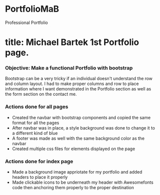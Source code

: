 # PortfolioMaB
Professional Portfolio

<h1> title: Michael Bartek 1st Portfolio page.</h1>

<h3> Objective: Make a functional Portfolio with bootstrap</h3>

<p> Bootstrap can be a very tricky if an individual doesn't understand the row and column layout. I had to make proper columns and row to place information where I want demonstrated in the Portfolio section as well as the form section on the contact me.
<p>

<h3> Actions done for all pages</h3>

<ul>
    <li>Created the navbar with bootstrap components and copied the same format for all the pages</li>
    <li>After navbar was in place, a style background was done to change it to a different kind of blue</li>
    <li>A footer was made as well with the same background color as the navbar</li>
    <li>Created multiple css files for elements displayed on the page</li>
</ul>

<h3>Actions done for index page</h3>
    <ul>
        <li>Made a background image appriotate for my portfolio and added headers to place it properly</li>
        <li>Made clickable icons to be underneath my header with Awesomefonts code then anchoring them properly to the proper destination</li>
    </ul>




